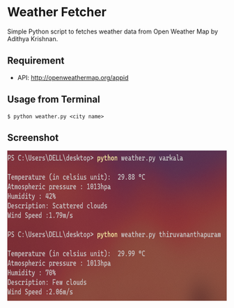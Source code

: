 # Weather Fetcher

Simple Python script to fetches weather data from Open Weather Map by Adithya Krishnan.

## Requirement

* API:  http://openweathermap.org/appid

## Usage from Terminal

```
$ python weather.py <city name>
```

## Screenshot


<img src="https://github.com/fal3n-4ngel/weather-api/blob/main/ss.png" width="700" height="345">
